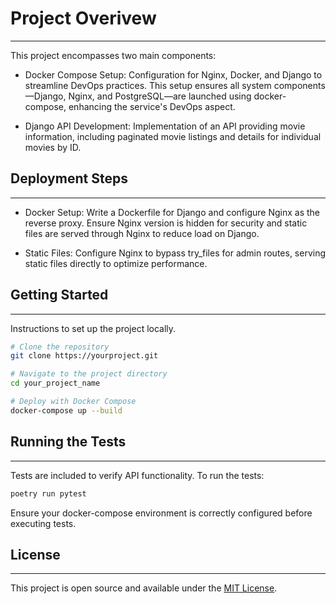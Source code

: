 
# Project Overivew

---
This project encompasses two main components:

* Docker Compose Setup: Configuration for Nginx, Docker, and Django to streamline DevOps practices. This setup ensures all system components—Django, Nginx, and PostgreSQL—are launched using docker-compose, enhancing the service's DevOps aspect.

* Django API Development: Implementation of an API providing movie information, including paginated movie listings and details for individual movies by ID.

## Deployment Steps

---

* Docker Setup: Write a Dockerfile for Django and configure Nginx as the reverse proxy. Ensure Nginx version is hidden for security and static files are served through Nginx to reduce load on Django.

* Static Files: Configure Nginx to bypass try_files for admin routes, serving static files directly to optimize performance.

## Getting Started

---
Instructions to set up the project locally.

```bash
# Clone the repository
git clone https://yourproject.git

# Navigate to the project directory
cd your_project_name

# Deploy with Docker Compose
docker-compose up --build
```

## Running the Tests

---
Tests are included to verify API functionality. To run the tests:

```bash
poetry run pytest
```

Ensure your docker-compose environment is correctly configured before executing tests.

## License

---
This project is open source and available under the [MIT License](LICENSE).
